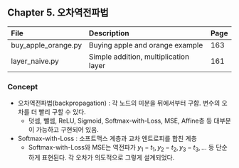 ## Chapter 5. 오차역전파법

| File | Description | Page |
| :-- | :-- | :-- |
| buy_apple_orange.py | Buying apple and orange example | 163 |
| layer_naive.py | Simple addition, multiplication layer | 161 |

### Concept
- 오차역전파법(backpropagation) : 각 노드의 미분을 뒤에서부터 구함. 변수의 오차를 더 빨리 구할 수 있다.
  - 덧셈, 뺄셈, ReLU, Sigmoid, Softmax-with-Loss, MSE, Affine층 등 대부분이 가능하고 구현되어 있음.
- Softmax-with-Loss : 소프트맥스 계층과 교차 엔트로피를 합친 계층
  - Softmax-with-Loss와 MSE는 역전파가 $y_1 - t_1, y_2 - t_2, y_3 - t_3, ...$ 등 단순하게 표현된다. 각 오차가 의도적으로 그렇게 설계되었다.